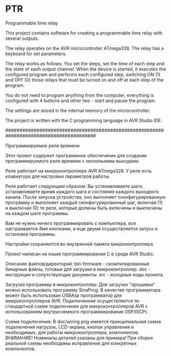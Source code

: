 # PTR
Programmable time relay

This project contains software for creating a programmable time relay with several outputs.

The relay operates on the AVR microcontroller ATmega328. The relay has a keyboard for set parameters.

The relay works as follows:
You set the steps, set the time of each step and the state of each output channel.
When the device is started, it executes the configured program and performs each configured step, switching ON (1) and OFF (0) those relays that must be turned on and off at each step of the program.

You do not need to program anything from the computer, everything is configured with 4 buttons and other two - start and pause the program.

The settings are stored in the internal memory of the microcontroller.

The project is written with the C programming language in AVR Studio IDE.

########################################################################################

Программируемое реле времени

Этот проект содержит программное обеспечение для создания программируемого реле времени с несколькими выходами.

Реле работает на микроконтроллере AVR ATmega328. У реле есть клавиатура для настройки параметров работы.

Реле работает следующим образом:
Вы устанавливаете шаги, устанавливаете время каждого шага и состояние каждого выходного канала.
После запуска устройства, оно выполняет сконфигурированную программу и выполняет каждый сконфигурированный шаг, включая (1) и выключая (0) те реле, которые должны быть включены и выключены на каждом шаге программы.

Вам не нужно ничего программировать с компьютера, все настраевается 4мя кнопками, а еще двумя осуществляется запуск и остановка программы.

Настройки сохраняются во внутренней памяти микроконтроллера.

Проект написан на языке программирования C в среде AVR Studio.

Описание файлов/директорий:
bin-firmware - скомпилированные бинарные файлы, готовые для загрузки в микроконтроллер.
doc - инструкции и сопутствующие документы.
src - исходные коды проекта.

Загрузка программы в микроконтроллер:
Для загрузки "прошивки" можно использовать программу SinaProg.
В качестве программатора может быть использован USBAsp программатор для микроконтроллеров AVR.
Подключенние осуществляется по стандартной схеме подключения для микроконтроллеров AVR с использованием внутрисхемного программирования (ISP/ISCP).

Схема подключения:
В doc/wiring.png имеется принципиальная схема подключения нагрузок, LCD-экрана, кнопок управления и необходимых, для работы микроконтроллера, компонентов. ВНИМАНИЕ! Номиналы деталей указаны для примера! При сборке реальной схемы необходимы исправления для конкретных компонентов.
